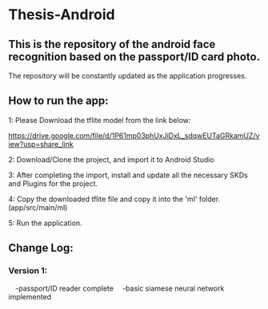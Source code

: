 # Thesis-Android
## This is the repository of the android face recognition based on the passport/ID card photo.
The repository will be constantly updated as the application progresses.

## How to run the app:

1: Please Download the tflite model from the link below:

https://drive.google.com/file/d/1P61mp03phUxJiDxL_sdqwEUTaGRkamUZ/view?usp=share_link

2: Download/Clone the project, and import it to Android Studio

3: After completing the import, install and update all the necessary SKDs and Plugins for the project.

4: Copy the downloaded tflite file and copy it into the 'ml' folder. (app/src/main/ml)

5: Run the application.

## Change Log:
### Version 1:
&emsp;-passport/ID reader complete
&emsp;-basic siamese neural network implemented
  
